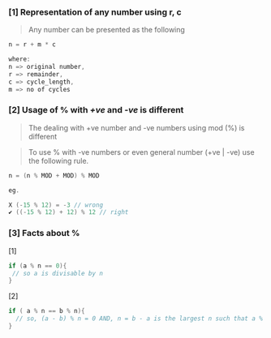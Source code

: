 ### [1] Representation of any number using r, c
> Any number can be presented as the following

```cpp
n = r + m * c

where: 
n => original number,
r => remainder, 
c => cycle_length,
m => no of cycles
```

### [2] Usage of % with _+ve_ and _-ve_ is different
> The dealing with +ve number and -ve numbers using mod (%) is different

> To use % with -ve numbers or even general number (+ve | -ve) use the following rule.

```cpp
n = (n % MOD + MOD) % MOD

eg.

X (-15 % 12) = -3 // wrong
✔ ((-15 % 12) + 12) % 12 // right
```

### [3] Facts about %

[1]
```cpp
if (a % n == 0){
 // so a is divisable by n
}
```

[2]
```cpp
if ( a % n == b % n){
  // so, (a - b) % n = 0 AND, n = b - a is the largest n such that a % n = b % n
}
```
